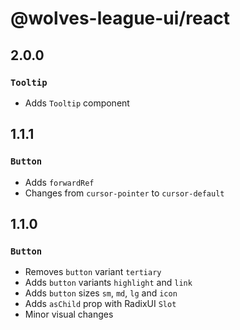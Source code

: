 # @wolves-league-ui/react

## 2.0.0
### `Tooltip`
- Adds `Tooltip` component

## 1.1.1

### `Button`

- Adds `forwardRef`
- Changes from `cursor-pointer` to `cursor-default`

## 1.1.0

### `Button`

- Removes `button` variant `tertiary`
- Adds `button` variants `highlight` and `link`
- Adds `button` sizes `sm`, `md`, `lg` and `icon`
- Adds `asChild` prop with RadixUI `Slot`
- Minor visual changes
